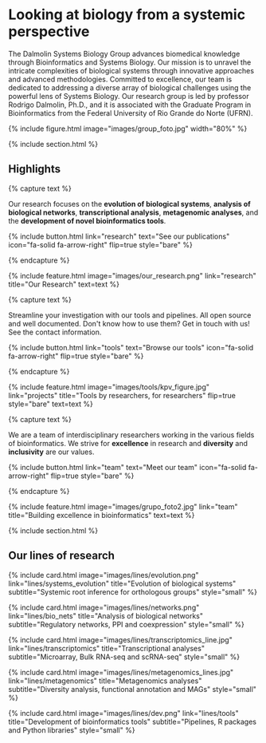 ---
---

# Looking at biology from a systemic perspective

The Dalmolin Systems Biology Group advances biomedical knowledge through Bioinformatics and Systems Biology. Our mission is to unravel the intricate complexities of biological systems through innovative approaches and advanced methodologies. Committed to excellence, our team is dedicated to addressing a diverse array of biological challenges using the powerful lens of Systems Biology. Our research group is led by professor Rodrigo Dalmolin, Ph.D., and it is associated with the Graduate Program in Bioinformatics from the Federal University of Rio Grande do Norte (UFRN).

{% include figure.html image="images/group_foto.jpg" width="80%" %}

{% include section.html %}

## Highlights

{% capture text %}

Our research focuses on the **evolution of biological systems**, **analysis of biological networks**, **transcriptional analysis**, **metagenomic analyses**, and the **development of novel bioinformatics tools**.

{%
  include button.html
  link="research"
  text="See our publications"
  icon="fa-solid fa-arrow-right"
  flip=true
  style="bare"
%}

{% endcapture %}

{%
  include feature.html
  image="images/our_research.png"
  link="research"
  title="Our Research"
  text=text
%}

{% capture text %}

Streamline your investigation with our tools and pipelines. All open source and well documented. Don't know how to use them? Get in touch with us! See the contact information. 

{%
  include button.html
  link="tools"
  text="Browse our tools"
  icon="fa-solid fa-arrow-right"
  flip=true
  style="bare"
%}

{% endcapture %}

{%
  include feature.html
  image="images/tools/kpv_figure.jpg"
  link="projects"
  title="Tools by researchers, for researchers"
  flip=true
  style="bare"
  text=text
%}

{% capture text %}

We are a team of interdisciplinary researchers working in the various fields of bioinformatics. We strive for **excellence** in research and **diversity** and **inclusivity** are our values.

{%
  include button.html
  link="team"
  text="Meet our team"
  icon="fa-solid fa-arrow-right"
  flip=true
  style="bare"
%}

{% endcapture %}

{%
  include feature.html
  image="images/grupo_foto2.jpg"
  link="team"
  title="Building excellence in bioinformatics"
  text=text
%}

{% include section.html %}

## Our lines of research

{%
  include card.html
  image="images/lines/evolution.png"
  link="lines/systems_evolution"
  title="Evolution of biological systems"
  subtitle="Systemic root inference for orthologous groups"
  style="small"
%}

{%
  include card.html
  image="images/lines/networks.png"
  link="lines/bio_nets"
  title="Analysis of biological networks"
  subtitle="Regulatory networks, PPI and coexpression"
  style="small"
%}

{%
  include card.html
  image="images/lines/transcriptomics_line.jpg"
  link="lines/transcriptomics"
  title="Transcriptional analyses"
  subtitle="Microarray, Bulk RNA-seq and scRNA-seq"
  style="small"
%}

{%
  include card.html
  image="images/lines/metagenomics_lines.jpg"
  link="lines/metagenomics"
  title="Metagenomics analyses"
  subtitle="Diversity analysis, functional annotation and MAGs"
  style="small"
%}

{%
  include card.html
  image="images/lines/dev.png"
  link="lines/tools"
  title="Development of bioinformatics tools"
  subtitle="Pipelines, R packages and Python libraries"
  style="small"
%}
